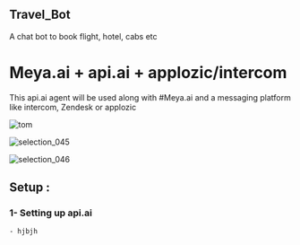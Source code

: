 ## Travel_Bot
A chat bot to book flight, hotel, cabs etc

# Meya.ai + api.ai + applozic/intercom
This api.ai agent will be used along with #Meya.ai and a messaging platform like intercom, Zendesk or applozic

![tom](https://user-images.githubusercontent.com/17767383/29006341-4f70fba2-7b0b-11e7-9f44-30ada160a471.png)

![selection_045](https://user-images.githubusercontent.com/17767383/28778124-9d2a280e-761b-11e7-9f89-6cbcee6c12cd.png)

![selection_046](https://user-images.githubusercontent.com/17767383/28778138-ab806512-761b-11e7-840e-16833296becf.png)

## Setup :

### 1- Setting up api.ai
    - hjbjh

